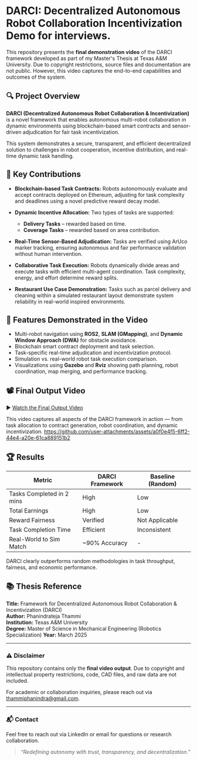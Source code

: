# DARCI: Decentralized Autonomous Robot Collaboration Incentivization Demo for interviews.

This repository presents the **final demonstration video** of the DARCI framework developed as part of my Master's Thesis at Texas A&M University. Due to copyright restrictions, source files and documentation are not public. However, this video captures the end-to-end capabilities and outcomes of the system.

## 🔍 Project Overview

**DARCI (Decentralized Autonomous Robot Collaboration & Incentivization)** is a novel framework that enables autonomous multi-robot collaboration in dynamic environments using blockchain-based smart contracts and sensor-driven adjudication for fair task incentivization.

This system demonstrates a secure, transparent, and efficient decentralized solution to challenges in robot cooperation, incentive distribution, and real-time dynamic task handling.

## 🎯 Key Contributions

- **Blockchain-based Task Contracts:** Robots autonomously evaluate and accept contracts deployed on Ethereum, adjusting for task complexity and deadlines using a novel predictive reward decay model.

- **Dynamic Incentive Allocation:** Two types of tasks are supported:
  - **Delivery Tasks** – rewarded based on time.
  - **Coverage Tasks** – rewarded based on area contribution.
  
- **Real-Time Sensor-Based Adjudication:** Tasks are verified using ArUco marker tracking, ensuring autonomous and fair performance validation without human intervention.

- **Collaborative Task Execution:** Robots dynamically divide areas and execute tasks with efficient multi-agent coordination. Task complexity, energy, and effort determine reward splits.

- **Restaurant Use Case Demonstration:** Tasks such as parcel delivery and cleaning within a simulated restaurant layout demonstrate system reliability in real-world inspired environments.

## 🚀 Features Demonstrated in the Video

- Multi-robot navigation using **ROS2**, **SLAM (GMapping)**, and **Dynamic Window Approach (DWA)** for obstacle avoidance.
- Blockchain smart contract deployment and task selection.
- Task-specific real-time adjudication and incentivization protocol.
- Simulation vs. real-world robot task execution comparison.
- Visualizations using **Gazebo** and **Rviz** showing path planning, robot coordination, map merging, and performance tracking.

## 📽️ Final Output Video

▶️ [Watch the Final Output Video](#)  

This video captures all aspects of the DARCI framework in action — from task allocation to contract generation, robot coordination, and dynamic incentivization.
https://github.com/user-attachments/assets/a0f0e4f5-6ff2-44e4-a20e-61ca889151b2

## 🏆 Results

| Metric                        | DARCI Framework | Baseline (Random) |
|-----------------------------|-----------------|-------------------|
| Tasks Completed in 2 mins   | High            | Low               |
| Total Earnings              | High            | Low               |
| Reward Fairness             | Verified        | Not Applicable    |
| Task Completion Time        | Efficient       | Inconsistent      |
| Real-World to Sim Match     | ~90% Accuracy   | -                 |

DARCI clearly outperforms random methodologies in task throughput, fairness, and economic performance.

## 📚 Thesis Reference

**Title:** Framework for Decentralized Autonomous Robot Collaboration & Incentivization (DARCI)  
**Author:** Phanindrateja Thammi  
**Institution:** Texas A&M University  
**Degree:** Master of Science in Mechanical Engineering (Robotics Specialization)
**Year:** March 2025  

---

### ⚠️ Disclaimer

This repository contains only the **final video output**. Due to copyright and intellectual property restrictions, code, CAD files, and raw data are not included.

For academic or collaboration inquiries, please reach out via thammiphanindra@gmail.com.

---

### 📬 Contact

Feel free to reach out via LinkedIn or email for questions or research collaboration.

> _“Redefining autonomy with trust, transparency, and decentralization.”_

